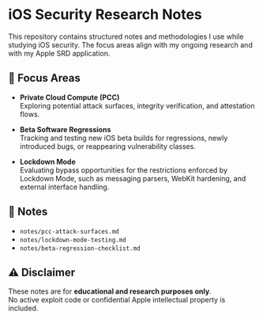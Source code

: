 # iOS Security Research Notes

This repository contains structured notes and methodologies I use while studying iOS security.
The focus areas align with my ongoing research and with my Apple SRD application.

## 📌 Focus Areas
- **Private Cloud Compute (PCC)**  
  Exploring potential attack surfaces, integrity verification, and attestation flows.

- **Beta Software Regressions**  
  Tracking and testing new iOS beta builds for regressions, newly introduced bugs, or 
  reappearing vulnerability classes.

- **Lockdown Mode**  
  Evaluating bypass opportunities for the restrictions enforced by Lockdown Mode, such as 
  messaging parsers, WebKit hardening, and external interface handling.

## 📖 Notes
- `notes/pcc-attack-surfaces.md`
- `notes/lockdown-mode-testing.md`
- `notes/beta-regression-checklist.md`

## ⚠️ Disclaimer
These notes are for **educational and research purposes only**.  
No active exploit code or confidential Apple intellectual property is included.
